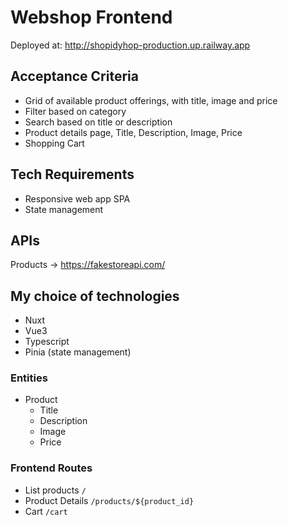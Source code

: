 # Webshop Frontend  
Deployed at: http://shopidyhop-production.up.railway.app


## Acceptance Criteria
+ Grid of available product offerings, with title, image and price 
+ Filter based on category
+ Search based on title or description
+ Product details page, Title, Description, Image, Price
+ Shopping Cart

## Tech Requirements
+ Responsive web app SPA
+ State management

## APIs
Products -> https://fakestoreapi.com/


## My choice of technologies 
+ Nuxt
+ Vue3
+ Typescript
+ Pinia (state management)


### Entities 
+ Product
  - Title
  - Description
  - Image
  - Price

### Frontend Routes  
+ List products  `/`
+ Product Details `/products/${product_id}`
+ Cart `/cart`

